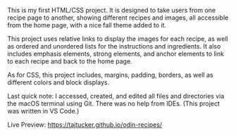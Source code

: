 This is my first HTML/CSS project. It is designed to take users from one recipe page to another, showing different recipes and images, all accessible from the home page, with a nice fall theme added to it.

This project uses relative links to display the images for each recipe, as well as ordered and unordered lists for the instructions and ingredients. It also includes emphasis elements, strong elements, and anchor elements to link to each recipe and back to the home page.

As for CSS, this project includes, margins, padding, borders, as well as different colors and block displays.

Last quick note: I accessed, created, and edited all files and directories via the macOS terminal using Git. There was no help from IDEs. (This project was written in VS Code.)

Live Preview: https://tajtucker.github.io/odin-recipes/